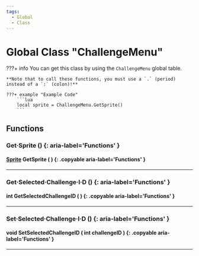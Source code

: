 ```yaml
---
tags:
  - Global
  - Class
---
```

# Global Class "ChallengeMenu"

???+ info
    You can get this class by using the `ChallengeMenu` global table.

    **Note that to call these functions, you must use a `.` (period) instead of a `:` (colon)!**
    
    ???+ example "Example Code"
        ```lua
        local sprite = ChallengeMenu.GetSprite()
        ```

## Functions

### Get·Sprite () {: aria-label='Functions' }
#### [Sprite](../Sprite.md) GetSprite ( ) {: .copyable aria-label='Functions' }

___
### Get·Selected·Challenge·I·D () {: aria-label='Functions' }
#### int GetSelectedChallengeID ( ) {: .copyable aria-label='Functions' }

___
### Set·Selected·Challenge·I·D () {: aria-label='Functions' }
#### void SetSelectedChallengeID ( int challengeID ) {: .copyable aria-label='Functions' }

___